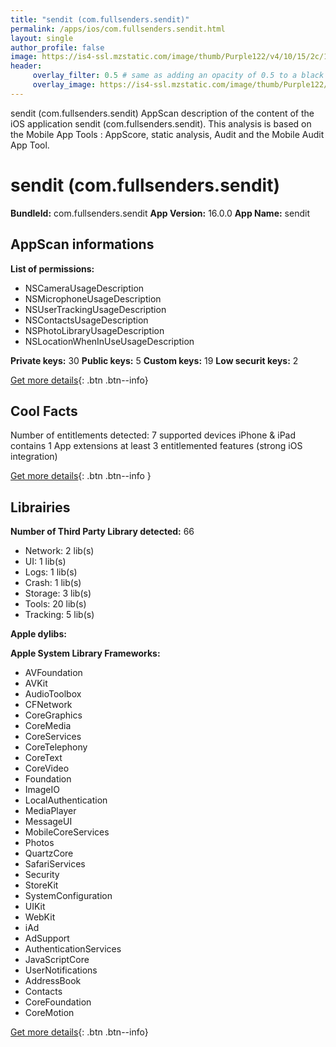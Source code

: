 ```yaml
---
title: "sendit (com.fullsenders.sendit)"
permalink: /apps/ios/com.fullsenders.sendit.html
layout: single
author_profile: false
image: https://is4-ssl.mzstatic.com/image/thumb/Purple122/v4/10/15/2c/10152c45-385d-495c-9882-41f66bdb0df6/AppIcon-1x_U007emarketing-0-10-0-85-220.png/512x512bb.jpg
header: 
     overlay_filter: 0.5 # same as adding an opacity of 0.5 to a black background
     overlay_image: https://is4-ssl.mzstatic.com/image/thumb/Purple122/v4/10/15/2c/10152c45-385d-495c-9882-41f66bdb0df6/AppIcon-1x_U007emarketing-0-10-0-85-220.png/512x512bb.jpg
---
```

sendit (com.fullsenders.sendit) AppScan description of the content of the iOS application sendit (com.fullsenders.sendit). This analysis is based on the Mobile App Tools : AppScore, static analysis, Audit and the Mobile Audit App Tool.

# sendit (com.fullsenders.sendit)

**BundleId:** com.fullsenders.sendit
**App Version:** 16.0.0
**App Name:** sendit


## AppScan informations 

**List of permissions:** 
- NSCameraUsageDescription
- NSMicrophoneUsageDescription
- NSUserTrackingUsageDescription
- NSContactsUsageDescription
- NSPhotoLibraryUsageDescription
- NSLocationWhenInUseUsageDescription
  
  
**Private keys:** 30
**Public keys:** 5
**Custom keys:** 19
**Low securit keys:** 2
  
[Get more details](/pricing.html){: .btn .btn--info}

## Cool Facts

Number of entitlements detected: 7
supported devices iPhone & iPad
contains 1 App extensions
at least 3 entitlemented features (strong iOS integration)
  
[Get more details](/pricing.html){: .btn .btn--info }

## Librairies 
**Number of Third Party Library detected:** 66
- Network: 2 lib(s)
- UI: 1 lib(s)
- Logs: 1 lib(s)
- Crash: 1 lib(s)
- Storage: 3 lib(s)
- Tools: 20 lib(s)
- Tracking: 5 lib(s)


**Apple dylibs:**


**Apple System Library Frameworks:**
- AVFoundation
- AVKit
- AudioToolbox
- CFNetwork
- CoreGraphics
- CoreMedia
- CoreServices
- CoreTelephony
- CoreText
- CoreVideo
- Foundation
- ImageIO
- LocalAuthentication
- MediaPlayer
- MessageUI
- MobileCoreServices
- Photos
- QuartzCore
- SafariServices
- Security
- StoreKit
- SystemConfiguration
- UIKit
- WebKit
- iAd
- AdSupport
- AuthenticationServices
- JavaScriptCore
- UserNotifications
- AddressBook
- Contacts
- CoreFoundation
- CoreMotion


  
[Get more details](/pricing.html){: .btn .btn--info}

